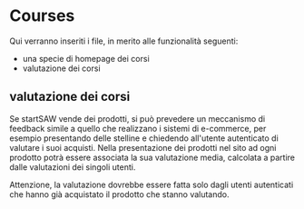 # Courses

Qui verranno inseriti i file, in merito alle funzionalità seguenti:

- una specie di homepage dei corsi
- valutazione dei corsi

## valutazione dei corsi 

Se startSAW vende dei prodotti, si può prevedere un meccanismo di feedback simile a quello che realizzano i sistemi di e-commerce, per esempio presentando delle stelline e chiedendo all'utente autenticato di valutare i suoi acquisti. Nella presentazione dei prodotti nel sito ad ogni prodotto potrà essere associata la sua valutazione media, calcolata a partire dalle valutazioni dei singoli utenti. 

Attenzione, la valutazione dovrebbe essere fatta solo dagli utenti autenticati che hanno già acquistato il prodotto che stanno valutando.